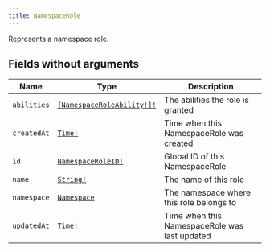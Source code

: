 ```yaml
---
title: NamespaceRole
---
```


Represents a namespace role.

## Fields without arguments

| Name | Type | Description |
|------|------|-------------|
| `abilities` | [`[NamespaceRoleAbility!]!`](../enum/namespaceroleability.md) | The abilities the role is granted |
| `createdAt` | [`Time!`](../scalar/time.md) | Time when this NamespaceRole was created |
| `id` | [`NamespaceRoleID!`](../scalar/namespaceroleid.md) | Global ID of this NamespaceRole |
| `name` | [`String!`](../scalar/string.md) | The name of this role |
| `namespace` | [`Namespace`](../object/namespace.md) | The namespace where this role belongs to |
| `updatedAt` | [`Time!`](../scalar/time.md) | Time when this NamespaceRole was last updated |

